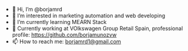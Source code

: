 - 👋 Hi, I’m @borjamrd
- 👀 I’m interested in marketing automation and web developing
- 🌱 I’m currently learning MEARN Stack
- 💞️ Currently working at VOlkswagen Group Retail Spain, professional profile: https://github.com/borjamunozvw
- 📫 How to reach me: borjamrd1@gmail.com
